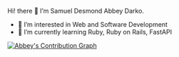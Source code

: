 Hi! there 👋  I’m Samuel Desmond Abbey Darko.

- 👀 I’m interested in Web and Software Development
- 🌱 I’m currently learning Ruby, Ruby on Rails, FastAPI


<!---
s-d-abbey/s-d-abbey is a ✨ special ✨ repository because its `README.md` (this file) appears on your GitHub profile.
You can click the Preview link to take a look at your changes.
--->
[![Abbey's Contribution Graph](https://activity-graph.herokuapp.com/graph?username=Ashutosh00710)](https://github.com/ashutosh00710/github-readme-activity-graph)

